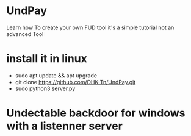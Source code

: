 # UndPay
Learn how To create your own FUD tool it's a simple tutorial not an advanced Tool  
 # install it in linux 
 * sudo apt update && apt upgrade
 * git clone https://github.com/DHK-Tn/UndPay.git 
 * sudo python3 server.py
# Undectable backdoor for windows with a listenner server
